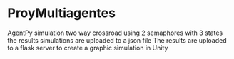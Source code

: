 # ProyMultiagentes
 AgentPy simulation two way crossroad using 2 semaphores with 3 states 
 the results simulations are uploaded to a json file
	The results are uploaded to a flask server to create a graphic simulation in Unity
 
